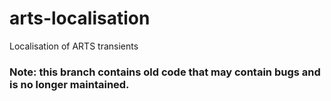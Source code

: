 # arts-localisation
Localisation of ARTS transients

### Note: this branch contains old code that may contain bugs and is no longer maintained.
